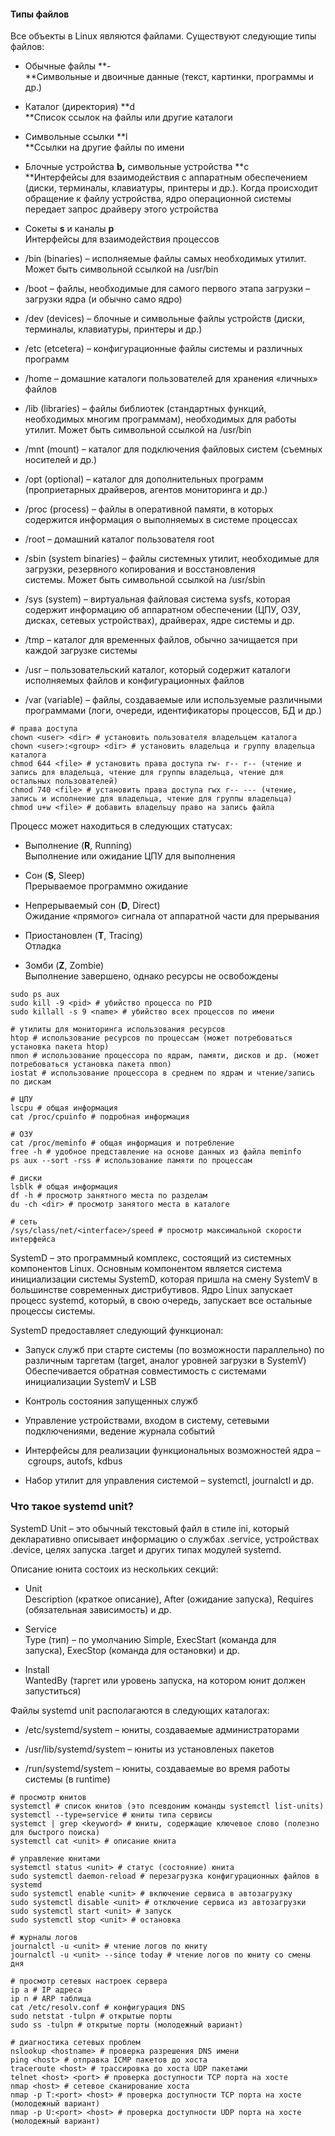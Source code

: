 #### Типы файлов

Все объекты в Linux являются файлами. Существуют следующие типы файлов:

- Обычные файлы **-  
    **Символьные и двоичные данные (текст, картинки, программы и др.)
    
- Каталог (директория) **d  
    **Список ссылок на файлы или другие каталоги
    
- Символьные ссылки **l  
    **Ссылки на другие файлы по имени
    
- Блочные устройства **b,** символьные устройства **c  
    **Интерфейсы для взаимодействия с аппаратным обеспечением (диски, терминалы, клавиатуры, принтеры и др.). Когда происходит обращение к файлу устройства, ядро операционной системы передает запрос драйверу этого устройства
    
- Сокеты **s** и каналы **p**  
    Интерфейсы для взаимодействия процессов


- /bin (binaries) – исполняемые файлы самых необходимых утилит. Может быть символьной ссылкой на /usr/bin
    
- /boot – файлы, необходимые для самого первого этапа загрузки – загрузки ядра (и обычно само ядро)
    
- /dev (devices) – блочные и символьные файлы устройств (диски, терминалы, клавиатуры, принтеры и др.)
    
- /etc (etcetera) – конфигурационные файлы системы и различных программ
    
- /home – домашние каталоги пользователей для хранения «личных» файлов
    
- /lib (libraries) – файлы библиотек (стандартных функций, необходимых многим программам), необходимых для работы утилит. Может быть символьной ссылкой на /usr/bin
    
- /mnt (mount) – каталог для подключения файловых систем (съемных носителей и др.)
    
- /opt (optional) – каталог для дополнительных программ (проприетарных драйверов, агентов мониторинга и др.)
    
- /proc (process) – файлы в оперативной памяти, в которых содержится информация о выполняемых в системе процессах
    
- /root – домашний каталог пользователя root
    
- /sbin (system binaries) – файлы системных утилит, необходимые для загрузки, резервного копирования и восстановления системы. Может быть символьной ссылкой на /usr/sbin
    
- /sys (system) – виртуальная файловая система sysfs, которая содержит информацию об аппаратном обеспечении (ЦПУ, ОЗУ, дисках, сетевых устройствах), драйверах, ядре системы и др.
    
- /tmp – каталог для временных файлов, обычно зачищается при каждой загрузке системы
    
- /usr – пользовательский каталог, который содержит каталоги исполняемых файлов и конфигурационных файлов
    
- /var (variable) – файлы, создаваемые или используемые различными программами (логи, очереди, идентификаторы процессов, БД и др.)

```
# права доступа
chown <user> <dir> # установить пользователя владельцем каталога
chown <user>:<group> <dir> # установить владельца и группу владельца каталога
chmod 644 <file> # установить права доступа rw- r-- r-- (чтение и запись для владельца, чтение для группы владельца, чтение для остальных пользователей)
сhmod 740 <file> # установить права доступа rwx r-- --- (чтение, запись и исполнение для владельца, чтение для группы владельца)
chmod u+w <file> # добавить владельцу право на запись файла
```

Процесс может находиться в следующих статусах:

- Выполнение (**R**, Running)  
    Выполнение или ожидание ЦПУ для выполнения
    
- Сон (**S**, Sleep)  
    Прерываемое программно ожидание
    
- Непрерываемый сон (**D**, Direct)  
    Ожидание «прямого» сигнала от аппаратной части для прерывания
    
- Приостановлен (**T**, Tracing)  
    Отладка
    
- Зомби (**Z**, Zombie)  
    Выполнение завершено, однако ресурсы не освобождены

```
sudo ps aux
sudo kill -9 <pid> # убийство процесса по PID
sudo killall -s 9 <name> # убийство всех процессов по имени

# утилиты для мониторинга использования ресурсов
htop # использование ресурсов по процессам (может потребоваться установка пакета htop)
nmon # использование процессора по ядрам, памяти, дисков и др. (может потребоваться установка пакета nmon)
iostat # использование процессора в среднем по ядрам и чтение/запись по дискам

# ЦПУ
lscpu # общая информация
cat /proc/cpuinfo # подробная информация

# ОЗУ
cat /proc/meminfo # общая информация и потребление
free -h # удобное представление на основе данных из файла meminfo
ps aux --sort -rss # использование памяти по процессам

# диски
lsblk # общая информация
df -h # просмотр занятного места по разделам
du -сh <dir> # просмотр занятого места в каталоге

# сеть
/sys/class/net/<interface>/speed # просмотр максимальной скорости интерфейса
```

SystemD – это программный комплекс, состоящий из системных компонентов Linux. Основным компонентом является система инициализации системы SystemD, которая пришла на смену SystemV в большинстве современных дистрибутивов. Ядро Linux запускает процесс systemd, который, в свою очередь, запускает все остальные процессы системы.

SystemD предоставляет следующий функционал:

- Запуск служб при старте системы (по возможности параллельно) по различным таргетам (target, аналог уровней загрузки в SystemV)  
    Обеспечивается обратная совместимость с системами инициализации SystemV и LSB
    
- Контроль состояния запущенных служб
    
- Управление устройствами, входом в систему, сетевыми подключениями, ведение журнала событий
    
- Интерфейсы для реализации функциональных возможностей ядра – cgroups, autofs, kdbus
    
- Набор утилит для управления системой – systemctl, journalctl и др.
    
### Что такое systemd unit?

SystemD Unit – это обычный текстовый файл в стиле ini, который декларативно описывает информацию о службах .service, устройствах .device, целях запуска .target и других типах модулей systemd.

Описание юнита состоих из нескольких секций:

- Unit  
    Description (краткое описание), After (ожидание запуска), Requires (обязательная зависимость) и др.
    
- Service  
    Type (тип) – по умолчанию Simple, ExecStart (команда для запуска), ExecStop (команда для остановки) и др.
    
- Install  
    WantedBy (таргет или уровень запуска, на котором юнит должен запуститься)
    

Файлы systemd unit располагаются в следующих каталогах:

- /etc/systemd/system – юниты, создаваемые администраторами
    
- /usr/lib/systemd/system – юниты из установленых пакетов
    
- /run/systemd/system – юниты, создаваемые во время работы системы (в runtime)
```
# просмотр юнитов
systemctl # список юнитов (это псевдоним команды systemctl list-units)
systemctl --type=service # юниты типа сервисы
systemct | grep <keyword> # юниты, содержащие ключевое слово (полезно для быстрого поиска)
systemctl cat <unit> # описание юнита

# управление юнитами
systemctl status <unit> # статус (состояние) юнита
sudo systemctl daemon-reload # перезагрузка конфигурационных файлов в systemd
sudo systemctl enable <unit> # включение сервиса в автозагрузку
sudo systemctl disable <unit> # отключение сервиса из автозагрузки
sudo systemctl start <unit> # запуск
sudo systemctl stop <unit> # остановка

# журналы логов
journalctl -u <unit> # чтение логов по юниту
journalctl -u <unit> --since today # чтение логов по юниту со смены дня 
```

```
# просмотр сетевых настроек сервера
ip a # IP адреса
ip n # ARP таблица
cat /etc/resolv.conf # конфигурация DNS
sudo netstat -tulpn # открытые порты
sudo ss -tulpn # открытые порты (молодежный вариант)

# диагностика сетевых проблем
nslookup <hostname> # проверка разрешения DNS имени
ping <host> # отправка ICMP пакетов до хоста
traceroute <host> # трассировка до хоста UDP пакетами
telnet <host> <port> # проверка доступности TCP порта на хосте
nmap <host> # сетевое сканирование хоста
nmap -p T:<port> <host> # проверка доступности TCP порта на хосте (молодежный вариант)
nmap -p U:<port> <host> # проверка доступности UDP порта на хосте (молодежный вариант)
```
